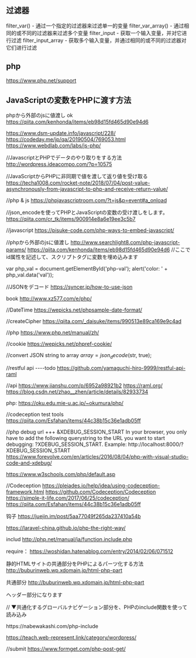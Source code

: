 ## 过滤器
filter_var() - 通过一个指定的过滤器来过滤单一的变量
filter_var_array() - 通过相同的或不同的过滤器来过滤多个变量
filter_input - 获取一个输入变量，并对它进行过滤
filter_input_array - 获取多个输入变量，并通过相同的或不同的过滤器对它们进行过滤


## php
https://www.php.net/support





## JavaScriptの変数をPHPに渡す方法
phpから外部のjsに値渡し ok
https://qiita.com/kenhonda/items/eb98d15fd465d90e94d6

https://www.dsm-update.info/javascript/228/
https://codeday.me/jp/qa/20190504/769053.html
https://www.webdlab.com/labs/js-php/

//JavascriptとPHPでデータのやり取りをする方法
http://wordpress.ideacompo.com/?p=10575



//JavaScriptからPHPに非同期で値を渡して返り値を受け取る
https://techa1008.com/rocket-note/2018/07/04/post-value-asynchronously-from-javascript-to-php-and-receive-return-value/


//php & js
https://phpjavascriptroom.com/?t=js&p=event#a_onload


//json_encodeを使ってPHPとJavaScriptの変数の受け渡しをします。
https://qiita.com/cr_tk/items/900914e8a6e19ee3c5b7

//javascript
https://pisuke-code.com/php-ways-to-embed-javascript/

//phpから外部のjsに値渡し http://www.searchlight8.com/php-javascript-params/
https://qiita.com/kenhonda/items/eb98d15fd465d90e94d6
//ここでid属性を記述して、スクリプトタグに変数を埋め込みます
<script id="script" type="text/javascript" src="./js/script.js"
 data-param='<?php echo json_safe_encode($param);?>'>
 
 
 <div type="hidden"
     id="php-val"
     style="display:none;"
     data-val="<?=htmlspecialchars($foo, ENT_QUOTES, 'UTF-8')?>"></div>

<script type="text/javascript" src="script.js"></script>


var php_val = document.getElementById('php-val');
alert('color: ' + php_val.data('val'));

//JSONをデコード
https://syncer.jp/how-to-use-json

book
http://www.xz577.com/e/php/

//DateTime
https://wepicks.net/phpsample-date-format/


//createCipher
https://qiita.com/_daisuke/items/990513e89ca169e9c4ad

//php
https://www.php.net/manual/zh/

//cookie
https://wepicks.net/phpref-cookie/

//convert JSON string to array
$array = json_decode($str, true);

//restful api ----todo
https://github.com/yamaguchi-hiro-9999/restful-api-raml

//api
https://www.jianshu.com/p/6952a98921b2
https://raml.org/
https://blog.csdn.net/zhao__zhen/article/details/82933734

php:
https://oku.edu.mie-u.ac.jp/~okumura/php/


//codeception  test tools
https://qiita.com/Esfahan/items/44c38b15c36e1adb05ff

//php debug
url +++ &XDEBUG_SESSION_START
In your browser, you only have to add the following querystring to the URL you want to start debugging: ?XDEBUG_SESSION_START.
Example: http://localhost:8000/?XDEBUG_SESSION_START
https://www.forevolve.com/en/articles/2016/08/04/php-with-visual-studio-code-and-xdebug/

https://www.w3schools.com/php/default.asp

//Codeception
https://pleiades.io/help/idea/using-codeception-framework.html
https://github.com/Codeception/Codeception
https://simple-it-life.com/2017/06/25/codeception/
https://qiita.com/Esfahan/items/44c38b15c36e1adb05ff

钩子
https://juejin.im/post/5aa77049f265da237410a54b

https://laravel-china.github.io/php-the-right-way/

includ
http://php.net/manual/ja/function.include.php

require：
https://woshidan.hatenablog.com/entry/2014/02/06/071512

静的HTMLサイトの共通部分をPHPによるパーツ化する方法
http://buburinweb.wp.xdomain.jp/html-php-part
<?php include (dirname(__FILE__).'gnav.html'); ?>


共通部分
http://buburinweb.wp.xdomain.jp/html-php-part
<div id="header">ヘッダー部分になります
 
// ▼共通化するグローバルナビゲーション部分を、PHPのinclude関数を使って読み込み
<?php include( $_SERVER['DOCUMENT_ROOT'] . '/global_menu.php'); ?>
 
</div>
https://nabewakashi.com/php-include

https://teach.web-represent.link/category/wordpress/

//submit
https://www.formget.com/php-post-get/
